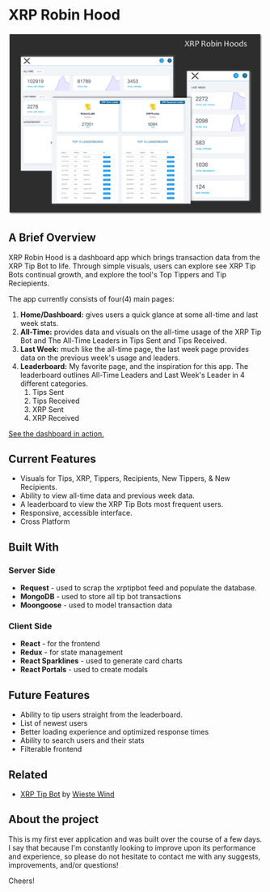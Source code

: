 # XRP Robin Hood

![XRP Robin Hoods](./public/xrpRobinHoods.png)

## A Brief Overview

XRP Robin Hood is a dashboard app which brings transaction data from the XRP Tip Bot to life. Through simple visuals, users can explore see XRP Tip Bots continual growth, and explore the tool's Top Tippers and Tip Reciepients.

The app currently consists of four(4) main pages:

1. **Home/Dashboard:** gives users a quick glance at some all-time and last week stats.
1. **All-Time:** provides data and visuals on the all-time usage of the XRP Tip Bot and The All-Time Leaders in Tips Sent and Tips Received.
1. **Last Week:** much like the all-time page, the last week page provides data on the previous week's usage and leaders.
1. **Leaderboard:** My favorite page, and the inspiration for this app. The leaderboard outlines All-Time Leaders and Last Week's Leader in 4 different categories.
    1. Tips Sent
    1. Tips Received
    1. XRP Sent
    1. XRP Received

[See the dashboard in action.](https://xrp-robin-hood.herokuapp.com/)

## Current Features

- Visuals for Tips, XRP, Tippers, Recipients, New Tippers, & New Recipients.
- Ability to view all-time data and previous week data.
- A leaderboard to view the XRP Tip Bots most frequent users.
- Responsive, accessible interface.
- Cross Platform

## Built With

### Server Side

- **Request** - used to scrap the xrptipbot feed and populate the database.
- **MongoDB** - used to store all tip bot transactions
- **Moongoose** - used to model transaction data

### Client Side

- **React** - for the frontend
- **Redux** - for state management
- **React Sparklines** - used to generate card charts
- **React Portals** - used to create modals

## Future Features

- Ability to tip users straight from the leaderboard.
- List of newest users
- Better loading experience and optimized response times
- Ability to search users and their stats
- Filterable frontend

## Related

- [XRP Tip Bot](https://github.com/WietseWind/xrptipbot) by [Wieste Wind](https://github.com/WietseWind)

## About the project

This is my first ever application and was built over the course of a few days. I say that because I'm constantly looking to improve upon its performance and experience, so please do not hesitate to contact me with any suggests, improvements, and/or questions!

Cheers!